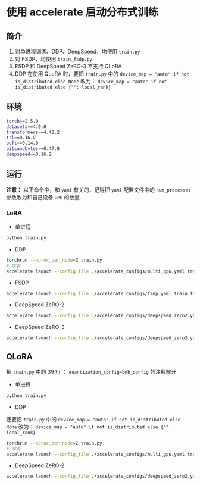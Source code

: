 # 使用 accelerate 启动分布式训练

## 简介

1. 对单进程训练、DDP、DeepSpeed，均使用 `train.py`
2. 对 FSDP，均使用 `train_fsdp.py`
3. FSDP 和 DeepSpeed ZeRO-3 不支持 QLoRA
4. DDP 在使用 QLoRA 时，要把 `train.py` 中的 `device_map = "auto" if not is_distributed else None` 改为： `device_map = "auto" if not is_distributed else {"": local_rank}`

## 环境

```bash
torch==2.5.0
datasets==4.0.0
transformers==4.48.2
trl==0.16.0
peft==0.14.0
bitsandbytes==0.47.0
deepspeed==0.16.2
```

## 运行

**注意：** 以下命令中，和 `yaml` 有关的，记得把 `yaml` 配置文件中的 `num_processes` 参数改为和自己设备 `GPU` 的数量

### LoRA

- 单进程

```bash
python train.py
```

- DDP

```bash
torchrun --nproc_per_node=2 train.py
# 或者
accelerate launch --config_file ./accelerate_configs/multi_gpu.yaml train.py
```

- FSDP

```bash
accelerate launch --config_file ./accelerate_configs/fsdp.yaml train_fsdp.py
```

- DeepSpeed  ZeRO-2

```bash
accelerate launch --config_file ./accelerate_configs/deepspeed_zero2.yaml train.py
```

- DeepSpeed  ZeRO-3

```bash
accelerate launch --config_file ./accelerate_configs/deepspeed_zero3.yaml train.py
```

## QLoRA

把 `train.py` 中的 39 行 ： `quantization_config=bnb_config` 的注释解开

- 单进程

```bash
python train.py
```

- DDP

还要把 `train.py` 中的 `device_map = "auto" if not is_distributed else None` 改为： `device_map = "auto" if not is_distributed else {"": local_rank}`

```bash
torchrun --nproc_per_node=2 train.py
# 或者
accelerate launch --config_file ./accelerate_configs/multi_gpu.yaml train.py
```

- DeepSpeed  ZeRO-2

```bash
accelerate launch --config_file ./accelerate_configs/deepspeed_zero2.yaml train.py
```
